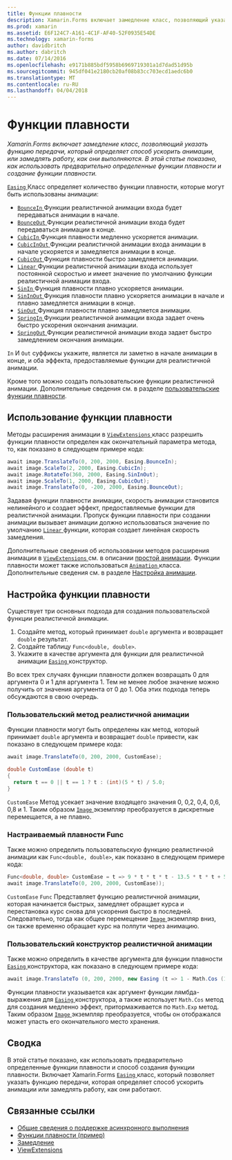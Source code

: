 ```yaml
---
title: Функции плавности
description: Xamarin.Forms включает замедление класс, позволяющий указать функцию передачи, который определяет способ ускорить анимации, или замедлять работу, как они выполняются. В этой статье показано, как использовать предварительно определенные функции плавности и создание функции плавности.
ms.prod: xamarin
ms.assetid: E6F124C7-A161-4C1F-AF40-52F0935E54DE
ms.technology: xamarin-forms
author: davidbritch
ms.author: dabritch
ms.date: 07/14/2016
ms.openlocfilehash: e9171b885bdf5958b6969719301a1d7dad51d95b
ms.sourcegitcommit: 945df041e2180cb20af08b83cc703ecd1aedc6b0
ms.translationtype: MT
ms.contentlocale: ru-RU
ms.lasthandoff: 04/04/2018
---
```

# <a name="easing-functions"></a>Функции плавности

_Xamarin.Forms включает замедление класс, позволяющий указать функцию передачи, который определяет способ ускорить анимации, или замедлять работу, как они выполняются. В этой статье показано, как использовать предварительно определенные функции плавности и создание функции плавности._


[ `Easing` ](https://developer.xamarin.com/api/type/Xamarin.Forms.Easing/) Класс определяет количество функции плавности, которые могут быть использованы анимации:

- [ `BounceIn` ](https://developer.xamarin.com/api/field/Xamarin.Forms.Easing.BounceIn/) Функции реалистичной анимации входа будет передаваться анимации в начале.
- [ `BounceOut` ](https://developer.xamarin.com/api/field/Xamarin.Forms.Easing.BounceOut/) Функции реалистичной анимации входа будет передаваться анимации в конце.
- [ `CubicIn` ](https://developer.xamarin.com/api/field/Xamarin.Forms.Easing.CubicIn/) Функция плавности медленно ускоряется анимации.
- [ `CubicInOut` ](https://developer.xamarin.com/api/field/Xamarin.Forms.Easing.CubicInOut/) Функции реалистичной анимации входа анимации в начале ускоряется и замедляется анимации в конце.
- [ `CubicOut` ](https://developer.xamarin.com/api/field/Xamarin.Forms.Easing.CubicOut/) Функция плавности быстро замедляется анимации.
- [ `Linear` ](https://developer.xamarin.com/api/field/Xamarin.Forms.Easing.Linear/) Функции реалистичной анимации входа использует постоянной скоростью и имеет значение по умолчанию функции реалистичной анимации входа.
- [ `SinIn` ](https://developer.xamarin.com/api/field/Xamarin.Forms.Easing.SinIn/) Функция плавности плавно ускоряется анимации.
- [ `SinInOut` ](https://developer.xamarin.com/api/field/Xamarin.Forms.Easing.SinInOut/) Функция плавности плавно ускоряется анимации в начале и плавно замедляется анимации в конце.
- [ `SinOut` ](https://developer.xamarin.com/api/field/Xamarin.Forms.Easing.SinOut/) Функция плавности плавно замедляется анимации.
- [ `SpringIn` ](https://developer.xamarin.com/api/field/Xamarin.Forms.Easing.SpringIn/) Функции реалистичной анимации входа задает очень быстро ускорения окончания анимации.
- [ `SpringOut` ](https://developer.xamarin.com/api/field/Xamarin.Forms.Easing.SpringOut/) Функции реалистичной анимации входа задает быстро замедлением окончания анимации.

`In` И `Out` суффиксы укажите, является ли заметно в начале анимации в конце, и оба эффекта, предоставляемые функции для реалистичной анимации.

Кроме того можно создать пользовательские функции реалистичной анимации. Дополнительные сведения см. в разделе [пользовательские функции плавности](#customeasing).

## <a name="consuming-an-easing-function"></a>Использование функции плавности

Методы расширения анимации в [ `ViewExtensions` ](https://developer.xamarin.com/api/type/Xamarin.Forms.ViewExtensions/) класс разрешить функции плавности определен как окончательный параметра метода, то, как показано в следующем примере кода:

```csharp
await image.TranslateTo(0, 200, 2000, Easing.BounceIn);
await image.ScaleTo(2, 2000, Easing.CubicIn);
await image.RotateTo(360, 2000, Easing.SinInOut);
await image.ScaleTo(1, 2000, Easing.CubicOut);
await image.TranslateTo(0, -200, 2000, Easing.BounceOut);
```

Задавая функции плавности анимации, скорость анимации становится нелинейного и создает эффект, предоставляемые функции для реалистичной анимации. Пропуск функции плавности при создании анимации вызывает анимации должно использоваться значение по умолчанию [ `Linear` ](https://developer.xamarin.com/api/field/Xamarin.Forms.Easing.Linear/) функции, которая создает линейная скорость замедления.

Дополнительные сведения об использовании методов расширения анимации в [ `ViewExtensions` ](https://developer.xamarin.com/api/type/Xamarin.Forms.ViewExtensions/) см. в описании [простой анимации](~/xamarin-forms/user-interface/animation/simple.md). Функции плавности может также использоваться [ `Animation` ](https://developer.xamarin.com/api/type/Xamarin.Forms.Animation/) класса. Дополнительные сведения см. в разделе [Настройка анимации](~/xamarin-forms/user-interface/animation/custom.md).

<a name="customeasing" />

## <a name="custom-easing-functions"></a>Настройка функции плавности

Существует три основных подхода для создания пользовательской функции реалистичной анимации.

1. Создайте метод, который принимает `double` аргумента и возвращает `double` результат.
1. Создайте таблицу `Func<double, double>`.
1. Укажите в качестве аргумента для функции для реалистичной анимации [ `Easing` ](https://developer.xamarin.com/api/type/Xamarin.Forms.Easing/) конструктор.

Во всех трех случаях функции плавности должен возвращать 0 для аргумента 0 и 1 для аргумента 1. Тем не менее любое значение можно получить от значения аргумента от 0 до 1. Оба этих подхода теперь обсуждаются в свою очередь.

### <a name="custom-easing-method"></a>Пользовательский метод реалистичной анимации

Функции плавности могут быть определены как метод, который принимает `double` аргумента и возвращает `double` привести, как показано в следующем примере кода:

```csharp
await image.TranslateTo(0, 200, 2000, CustomEase);

double CustomEase (double t)
{
  return t == 0 || t == 1 ? t : (int)(5 * t) / 5.0;
}
```

`CustomEase` Метод усекает значение входящего значения 0, 0,2, 0,4, 0,6, 0,8 и 1. Таким образом [ `Image` ](https://developer.xamarin.com/api/type/Xamarin.Forms.Image/) экземпляр преобразуется в дискретные перемещается, а не плавно.

### <a name="custom-easing-func"></a>Настраиваемый плавности Func

Также можно определить пользовательскую функцию реалистичной анимации как `Func<double, double>`, как показано в следующем примере кода:

```csharp
Func<double, double> CustomEase = t => 9 * t * t * t - 13.5 * t * t + 5.5 * t;
await image.TranslateTo(0, 200, 2000, CustomEase));
```

`CustomEase` `Func` Представляет функцию реалистичной анимации, которая начинается быстрых, замедляет обращает курса и перестановка курс снова для ускорения быстро в последней. Следовательно, тогда как общее перемещение [ `Image` ](https://developer.xamarin.com/api/type/Xamarin.Forms.Image/) экземпляр вниз, он также временно обращает курс на полпути через анимацию.

### <a name="custom-easing-constructor"></a>Пользовательский конструктор реалистичной анимации

Также можно определить в качестве аргумента для функции плавности [ `Easing` ](https://developer.xamarin.com/api/type/Xamarin.Forms.Easing/) конструктора, как показано в следующем примере кода:

```csharp
await image.TranslateTo (0, 200, 2000, new Easing (t => 1 - Math.Cos (10 * Math.PI * t) * Math.Exp (-5 * t)));
```

Функции плавности указывается как аргумент функции лямбда-выражения для [ `Easing` ](https://developer.xamarin.com/api/type/Xamarin.Forms.Easing/) конструктора, а также использует `Math.Cos` метод для создания медленно эффект, притормаживается по `Math.Exp` метод. Таким образом [ `Image` ](https://developer.xamarin.com/api/type/Xamarin.Forms.Image/) экземпляр преобразуется, чтобы он отображался может упасть его окончательного место хранения.

## <a name="summary"></a>Сводка

В этой статье показано, как использовать предварительно определенные функции плавности и способ создания функции плавности. Включает Xamarin.Forms [ `Easing` ](https://developer.xamarin.com/api/type/Xamarin.Forms.Easing/) класс, который позволяет указать функцию передачи, которая определяет способ ускорить анимации или замедлять работу, как они работают.



## <a name="related-links"></a>Связанные ссылки

- [Общие сведения о поддержке асинхронного выполнения](~/cross-platform/platform/async.md)
- [Функции плавности (пример)](https://developer.xamarin.com/samples/xamarin-forms/userinterface/animation/easing/)
- [Замедление](https://developer.xamarin.com/api/type/Xamarin.Forms.Easing/)
- [ViewExtensions](https://developer.xamarin.com/api/type/Xamarin.Forms.ViewExtensions/)

